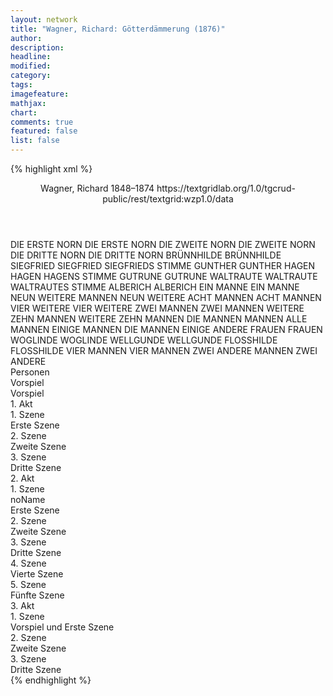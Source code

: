 ```yaml
---
layout: network
title: "Wagner, Richard: Götterdämmerung (1876)"
author:
description:
headline:
modified:
category:
tags:
imagefeature:
mathjax:
chart:
comments: true
featured: false
list: false
---
```

{% highlight xml %}
<?xml-model href="https://raw.githubusercontent.com/DLiNa/project/master/rules/lina.rnc"?><?xml-model href="https://raw.githubusercontent.com/DLiNa/project/master/rules/lina.sch"?>
<play xmlns="http://lina.digital">
  <header>
    <title>Götterdämmerung</title>
    <subtitle/>
    <genretitle/>
    <author>Wagner, Richard</author>
    <date type="print"/>
    <date type="premiere" when="1876"/>
    <date type="written" when="1874">1848–1874</date>
    <source>https://textgridlab.org/1.0/tgcrud-public/rest/textgrid:wzp1.0/data</source>
  </header>
  <personae>
    <character>
      <name>DIE ERSTE NORN</name>
      <alias xml:id="die_erste_norn">
        <name>DIE ERSTE NORN</name>
      </alias>
    </character>
    <character>
      <name>DIE ZWEITE NORN</name>
      <alias xml:id="die_zweite_norn">
        <name>DIE ZWEITE NORN</name>
      </alias>
    </character>
    <character>
      <name>DIE DRITTE NORN</name>
      <alias xml:id="die_dritte_norn">
        <name>DIE DRITTE NORN</name>
      </alias>
    </character>
    <character>
      <name>BRÜNNHILDE</name>
      <alias xml:id="brünnhilde">
        <name>BRÜNNHILDE</name>
      </alias>
    </character>
    <character>
      <name>SIEGFRIED</name>
      <alias xml:id="siegfried">
        <name>SIEGFRIED</name>
      </alias>
      <alias xml:id="siegfrieds_stimme">
        <name>SIEGFRIEDS STIMME</name>
      </alias>
    </character>
    <character>
      <name>GUNTHER</name>
      <alias xml:id="gunther">
        <name>GUNTHER</name>
      </alias>
    </character>
    <character>
      <name>HAGEN</name>
      <alias xml:id="hagen">
        <name>HAGEN</name>
      </alias>
      <alias xml:id="hagens_stimme">
        <name>HAGENS STIMME</name>
      </alias>
    </character>
    <character>
      <name>GUTRUNE</name>
      <alias xml:id="gutrune">
        <name>GUTRUNE</name>
      </alias>
    </character>
    <character>
      <name>WALTRAUTE</name>
      <alias xml:id="waltraute">
        <name>WALTRAUTE</name>
      </alias>
      <alias xml:id="waltrautes_stimme">
        <name>WALTRAUTES STIMME</name>
      </alias>
    </character>
    <character>
      <name>ALBERICH</name>
      <alias xml:id="alberich">
        <name>ALBERICH</name>
      </alias>
    </character>
    <character>
      <name>EIN MANNE</name>
      <alias xml:id="ein_manne">
        <name>EIN MANNE</name>
      </alias>
    </character>
    <character>
      <name>NEUN WEITERE MANNEN</name>
      <alias xml:id="neun_weitere">
        <name>NEUN WEITERE</name>
      </alias>
    </character>
    <character>
      <name>ACHT MANNEN</name>
      <alias xml:id="acht_mannen">
        <name>ACHT MANNEN</name>
      </alias>
    </character>
    <character>
      <name>VIER WEITERE</name>
      <alias xml:id="vier_weitere">
        <name>VIER WEITERE</name>
      </alias>
    </character>
    <character>
      <name>ZWEI MANNEN</name>
      <alias xml:id="zwei_mannen">
        <name>ZWEI MANNEN</name>
      </alias>
    </character>
    <character>
      <name>WEITERE ZEHN MANNEN</name>
      <alias xml:id="weitere_zehn_mannen">
        <name>WEITERE ZEHN MANNEN</name>
      </alias>
    </character>
    <character>
      <name>DIE MANNEN</name>
      <alias xml:id="mannen">
        <name>MANNEN</name>
      </alias>
      <alias xml:id="alle_mannen">
        <name>ALLE MANNEN</name>
      </alias>
      <alias xml:id="einige_mannen">
        <name>EINIGE MANNEN</name>
      </alias>
      <alias xml:id="die_mannen">
        <name>DIE MANNEN</name>
      </alias>
      <alias xml:id="einige">
        <name>EINIGE</name>
      </alias>
      <alias xml:id="andere">
        <name>ANDERE</name>
      </alias>
    </character>
    <character>
      <name>FRAUEN</name>
      <alias xml:id="frauen">
        <name>FRAUEN</name>
      </alias>
    </character>
    <character>
      <name>WOGLINDE</name>
      <alias xml:id="woglinde">
        <name>WOGLINDE</name>
      </alias>
    </character>
    <character>
      <name>WELLGUNDE</name>
      <alias xml:id="wellgunde">
        <name>WELLGUNDE</name>
      </alias>
    </character>
    <character>
      <name>FLOSSHILDE</name>
      <alias xml:id="flosshilde">
        <name>FLOSSHILDE</name>
      </alias>
    </character>
    <character>
      <name>VIER MANNEN</name>
      <alias xml:id="vier_mannen">
        <name>VIER MANNEN</name>
      </alias>
    </character>
    <character>
      <name>ZWEI ANDERE MANNEN</name>
      <alias xml:id="zwei_andere">
        <name>ZWEI ANDERE</name>
      </alias>
    </character>
  </personae>
  <text>
    <div>
      <head>Personen</head>
    </div>
    <div>
      <head>Vorspiel</head>
      <div>
        <head>Vorspiel</head>
        <sp who="#die_erste_norn">
          <amount n="5" unit="speech_acts"/>
          <amount n="186" unit="words"/>
          <amount n="46" unit="lines"/>
          <amount n="938" unit="chars"/>
        </sp>
        <sp who="#die_zweite_norn">
          <amount n="8" unit="speech_acts"/>
          <amount n="233" unit="words"/>
          <amount n="57" unit="lines"/>
          <amount n="1180" unit="chars"/>
        </sp>
        <sp who="#die_dritte_norn">
          <amount n="5" unit="speech_acts"/>
          <amount n="169" unit="words"/>
          <amount n="44" unit="lines"/>
          <amount n="884" unit="chars"/>
        </sp>
        <sp who="#die_erste_norn #die_zweite_norn #die_dritte_norn">
          <amount n="1" unit="speech_acts"/>
          <amount n="11" unit="words"/>
          <amount n="3" unit="lines"/>
          <amount n="56" unit="chars"/>
        </sp>
        <sp who="#brünnhilde">
          <amount n="10" unit="speech_acts"/>
          <amount n="296" unit="words"/>
          <amount n="72" unit="lines"/>
          <amount n="1515" unit="chars"/>
        </sp>
        <sp who="#siegfried">
          <amount n="9" unit="speech_acts"/>
          <amount n="165" unit="words"/>
          <amount n="34" unit="lines"/>
          <amount n="887" unit="chars"/>
        </sp>
        <sp who="#brünnhilde #siegfried">
          <amount n="1" unit="speech_acts"/>
          <amount n="4" unit="words"/>
          <amount n="1" unit="lines"/>
          <amount n="23" unit="chars"/>
        </sp>
      </div>
    </div>
    <div>
      <head>1. Akt</head>
      <div>
        <head>1. Szene</head>
        <div>
          <head>Erste Szene</head>
          <sp who="#gunther">
            <amount n="15" unit="speech_acts"/>
            <amount n="163" unit="words"/>
            <amount n="34" unit="lines"/>
            <amount n="835" unit="chars"/>
          </sp>
          <sp who="#hagen">
            <amount n="17" unit="speech_acts"/>
            <amount n="365" unit="words"/>
            <amount n="76" unit="lines"/>
            <amount n="1905" unit="chars"/>
          </sp>
          <sp who="#gutrune">
            <amount n="3" unit="speech_acts"/>
            <amount n="45" unit="words"/>
            <amount n="9" unit="lines"/>
            <amount n="239" unit="chars"/>
          </sp>
          <sp who="#siegfrieds_stimme">
            <amount n="1" unit="speech_acts"/>
            <amount n="4" unit="words"/>
            <amount n="1" unit="lines"/>
            <amount n="25" unit="chars"/>
          </sp>
        </div>
      </div>
      <div>
        <head>2. Szene</head>
        <div>
          <head>Zweite Szene</head>
          <sp who="#hagen">
            <amount n="12" unit="speech_acts"/>
            <amount n="205" unit="words"/>
            <amount n="45" unit="lines"/>
            <amount n="1043" unit="chars"/>
          </sp>
          <sp who="#siegfried">
            <amount n="24" unit="speech_acts"/>
            <amount n="406" unit="words"/>
            <amount n="82" unit="lines"/>
            <amount n="1953" unit="chars"/>
          </sp>
          <sp who="#gunther">
            <amount n="19" unit="speech_acts"/>
            <amount n="189" unit="words"/>
            <amount n="39" unit="lines"/>
            <amount n="958" unit="chars"/>
          </sp>
          <sp who="#gutrune">
            <amount n="4" unit="speech_acts"/>
            <amount n="19" unit="words"/>
            <amount n="6" unit="lines"/>
            <amount n="121" unit="chars"/>
          </sp>
          <sp who="#siegfried #gunther">
            <amount n="2" unit="speech_acts"/>
            <amount n="34" unit="words"/>
            <amount n="8" unit="lines"/>
            <amount n="169" unit="chars"/>
          </sp>
        </div>
      </div>
      <div>
        <head>3. Szene</head>
        <div>
          <head>Dritte Szene</head>
          <sp who="#brünnhilde">
            <amount n="18" unit="speech_acts"/>
            <amount n="637" unit="words"/>
            <amount n="147" unit="lines"/>
            <amount n="3217" unit="chars"/>
          </sp>
          <sp who="#waltrautes_stimme">
            <amount n="1" unit="speech_acts"/>
            <amount n="8" unit="words"/>
            <amount n="2" unit="lines"/>
            <amount n="46" unit="chars"/>
          </sp>
          <sp who="#waltraute">
            <amount n="10" unit="speech_acts"/>
            <amount n="462" unit="words"/>
            <amount n="108" unit="lines"/>
            <amount n="2274" unit="chars"/>
          </sp>
          <sp who="#siegfried">
            <amount n="7" unit="speech_acts"/>
            <amount n="115" unit="words"/>
            <amount n="23" unit="lines"/>
            <amount n="578" unit="chars"/>
          </sp>
        </div>
      </div>
    </div>
    <div>
      <head>2. Akt</head>
      <div>
        <head>1. Szene</head>
        <div>
          <head>noName</head>
          <div>
            <head>Erste Szene</head>
            <sp who="#alberich">
              <amount n="7" unit="speech_acts"/>
              <amount n="372" unit="words"/>
              <amount n="83" unit="lines"/>
              <amount n="1844" unit="chars"/>
            </sp>
            <sp who="#hagen">
              <amount n="6" unit="speech_acts"/>
              <amount n="76" unit="words"/>
              <amount n="16" unit="lines"/>
              <amount n="364" unit="chars"/>
            </sp>
          </div>
        </div>
      </div>
      <div>
        <head>2. Szene</head>
        <div>
          <head>Zweite Szene</head>
          <sp who="#siegfried">
            <amount n="16" unit="speech_acts"/>
            <amount n="217" unit="words"/>
            <amount n="45" unit="lines"/>
            <amount n="1129" unit="chars"/>
          </sp>
          <sp who="#hagen">
            <amount n="5" unit="speech_acts"/>
            <amount n="37" unit="words"/>
            <amount n="10" unit="lines"/>
            <amount n="192" unit="chars"/>
          </sp>
          <sp who="#gutrune">
            <amount n="12" unit="speech_acts"/>
            <amount n="115" unit="words"/>
            <amount n="22" unit="lines"/>
            <amount n="583" unit="chars"/>
          </sp>
        </div>
      </div>
      <div>
        <head>3. Szene</head>
        <div>
          <head>Dritte Szene</head>
          <sp who="#hagen">
            <amount n="10" unit="speech_acts"/>
            <amount n="173" unit="words"/>
            <amount n="51" unit="lines"/>
            <amount n="923" unit="chars"/>
          </sp>
          <sp who="#die_mannen">
            <amount n="5" unit="speech_acts"/>
            <amount n="102" unit="words"/>
            <amount n="28" unit="lines"/>
            <amount n="518" unit="chars"/>
          </sp>
          <sp who="#ein_manne">
            <amount n="3" unit="speech_acts"/>
            <amount n="16" unit="words"/>
            <amount n="3" unit="lines"/>
            <amount n="79" unit="chars"/>
          </sp>
          <sp who="#neun_weitere">
            <amount n="1" unit="speech_acts"/>
            <amount n="6" unit="words"/>
            <amount n="1" unit="lines"/>
            <amount n="27" unit="chars"/>
          </sp>
          <sp who="#acht_mannen">
            <amount n="1" unit="speech_acts"/>
            <amount n="5" unit="words"/>
            <amount n="1" unit="lines"/>
            <amount n="24" unit="chars"/>
          </sp>
          <sp who="#vier_weitere">
            <amount n="1" unit="speech_acts"/>
            <amount n="4" unit="words"/>
            <amount n="1" unit="lines"/>
            <amount n="17" unit="chars"/>
          </sp>
          <sp who="#alle_mannen">
            <amount n="2" unit="speech_acts"/>
            <amount n="11" unit="words"/>
            <amount n="4" unit="lines"/>
            <amount n="78" unit="chars"/>
          </sp>
          <sp who="#zwei_mannen">
            <amount n="1" unit="speech_acts"/>
            <amount n="7" unit="words"/>
            <amount n="2" unit="lines"/>
            <amount n="41" unit="chars"/>
          </sp>
          <sp who="#weitere_zehn_mannen">
            <amount n="1" unit="speech_acts"/>
            <amount n="7" unit="words"/>
            <amount n="2" unit="lines"/>
            <amount n="41" unit="chars"/>
          </sp>
          <sp who="#alle_mannen">
            <amount n="1" unit="speech_acts"/>
            <amount n="9" unit="words"/>
            <amount n="2" unit="lines"/>
            <amount n="46" unit="chars"/>
          </sp>
          <sp who="#einige">
            <amount n="1" unit="speech_acts"/>
            <amount n="1" unit="words"/>
            <amount n="1" unit="lines"/>
            <amount n="5" unit="chars"/>
          </sp>
          <sp who="#andere">
            <amount n="1" unit="speech_acts"/>
            <amount n="1" unit="words"/>
            <amount n="1" unit="lines"/>
            <amount n="5" unit="chars"/>
          </sp>
        </div>
      </div>
      <div>
        <head>4. Szene</head>
        <div>
          <head>Vierte Szene</head>
          <sp who="#die_mannen">
            <amount n="5" unit="speech_acts"/>
            <amount n="55" unit="words"/>
            <amount n="16" unit="lines"/>
            <amount n="300" unit="chars"/>
          </sp>
          <sp who="#gunther">
            <amount n="5" unit="speech_acts"/>
            <amount n="106" unit="words"/>
            <amount n="24" unit="lines"/>
            <amount n="535" unit="chars"/>
          </sp>
          <sp who="#einige_mannen">
            <amount n="2" unit="speech_acts"/>
            <amount n="11" unit="words"/>
            <amount n="2" unit="lines"/>
            <amount n="47" unit="chars"/>
          </sp>
          <sp who="#siegfried">
            <amount n="9" unit="speech_acts"/>
            <amount n="324" unit="words"/>
            <amount n="76" unit="lines"/>
            <amount n="1679" unit="chars"/>
          </sp>
          <sp who="#brünnhilde">
            <amount n="12" unit="speech_acts"/>
            <amount n="291" unit="words"/>
            <amount n="73" unit="lines"/>
            <amount n="1533" unit="chars"/>
          </sp>
          <sp who="#hagen">
            <amount n="3" unit="speech_acts"/>
            <amount n="53" unit="words"/>
            <amount n="11" unit="lines"/>
            <amount n="264" unit="chars"/>
          </sp>
          <sp who="#gutrune">
            <amount n="2" unit="speech_acts"/>
            <amount n="14" unit="words"/>
            <amount n="5" unit="lines"/>
            <amount n="85" unit="chars"/>
          </sp>
          <sp who="#mannen">
            <amount n="2" unit="speech_acts"/>
            <amount n="4" unit="words"/>
            <amount n="2" unit="lines"/>
            <amount n="30" unit="chars"/>
          </sp>
          <sp who="#frauen">
            <amount n="3" unit="speech_acts"/>
            <amount n="10" unit="words"/>
            <amount n="3" unit="lines"/>
            <amount n="60" unit="chars"/>
          </sp>
        </div>
      </div>
      <div>
        <head>5. Szene</head>
        <div>
          <head>Fünfte Szene</head>
          <sp who="#brünnhilde">
            <amount n="9" unit="speech_acts"/>
            <amount n="302" unit="words"/>
            <amount n="71" unit="lines"/>
            <amount n="1527" unit="chars"/>
          </sp>
          <sp who="#hagen">
            <amount n="16" unit="speech_acts"/>
            <amount n="221" unit="words"/>
            <amount n="56" unit="lines"/>
            <amount n="1142" unit="chars"/>
          </sp>
          <sp who="#gunther">
            <amount n="9" unit="speech_acts"/>
            <amount n="87" unit="words"/>
            <amount n="23" unit="lines"/>
            <amount n="452" unit="chars"/>
          </sp>
          <sp who="#gunther #brünnhilde">
            <amount n="1" unit="speech_acts"/>
            <amount n="49" unit="words"/>
            <amount n="18" unit="lines"/>
            <amount n="272" unit="chars"/>
          </sp>
        </div>
      </div>
    </div>
    <div>
      <head>3. Akt</head>
      <div>
        <head>1. Szene</head>
        <div>
          <head>Vorspiel und Erste Szene</head>
          <sp who="#wellgunde #flosshilde #woglinde">
            <amount n="2" unit="speech_acts"/>
            <amount n="79" unit="words"/>
            <amount n="23" unit="lines"/>
            <amount n="442" unit="chars"/>
          </sp>
          <sp who="#woglinde">
            <amount n="7" unit="speech_acts"/>
            <amount n="39" unit="words"/>
            <amount n="8" unit="lines"/>
            <amount n="188" unit="chars"/>
          </sp>
          <sp who="#wellgunde">
            <amount n="9" unit="speech_acts"/>
            <amount n="45" unit="words"/>
            <amount n="11" unit="lines"/>
            <amount n="219" unit="chars"/>
          </sp>
          <sp who="#flosshilde">
            <amount n="8" unit="speech_acts"/>
            <amount n="45" unit="words"/>
            <amount n="11" unit="lines"/>
            <amount n="213" unit="chars"/>
          </sp>
          <sp who="#siegfried">
            <amount n="11" unit="speech_acts"/>
            <amount n="331" unit="words"/>
            <amount n="68" unit="lines"/>
            <amount n="1624" unit="chars"/>
          </sp>
          <sp who="#wellgunde #flosshilde #woglinde">
            <amount n="8" unit="speech_acts"/>
            <amount n="96" unit="words"/>
            <amount n="22" unit="lines"/>
            <amount n="469" unit="chars"/>
          </sp>
          <sp who="#wellgunde #flosshilde #woglinde">
            <amount n="1" unit="speech_acts"/>
            <amount n="3" unit="words"/>
            <amount n="1" unit="lines"/>
            <amount n="12" unit="chars"/>
          </sp>
          <sp who="#wellgunde #flosshilde #woglinde">
            <amount n="1" unit="speech_acts"/>
            <amount n="6" unit="words"/>
            <amount n="1" unit="lines"/>
            <amount n="30" unit="chars"/>
          </sp>
          <sp who="#woglinde #wellgunde">
            <amount n="1" unit="speech_acts"/>
            <amount n="6" unit="words"/>
            <amount n="1" unit="lines"/>
            <amount n="25" unit="chars"/>
          </sp>
          <sp who="#wellgunde #flosshilde #woglinde">
            <amount n="3" unit="speech_acts"/>
            <amount n="73" unit="words"/>
            <amount n="20" unit="lines"/>
            <amount n="424" unit="chars"/>
          </sp>
          <sp who="#wellgunde #flosshilde">
            <amount n="2" unit="speech_acts"/>
            <amount n="11" unit="words"/>
            <amount n="2" unit="lines"/>
            <amount n="48" unit="chars"/>
          </sp>
          <sp who="#wellgunde #flosshilde #woglinde">
            <amount n="1" unit="speech_acts"/>
            <amount n="4" unit="words"/>
            <amount n="2" unit="lines"/>
            <amount n="31" unit="chars"/>
          </sp>
          <sp who="#hagens_stimme">
            <amount n="1" unit="speech_acts"/>
            <amount n="1" unit="words"/>
            <amount n="1" unit="lines"/>
            <amount n="6" unit="chars"/>
          </sp>
        </div>
      </div>
      <div>
        <head>2. Szene</head>
        <div>
          <head>Zweite Szene</head>
          <sp who="#mannen">
            <amount n="1" unit="speech_acts"/>
            <amount n="2" unit="words"/>
            <amount n="1" unit="lines"/>
            <amount n="13" unit="chars"/>
          </sp>
          <sp who="#siegfried">
            <amount n="14" unit="speech_acts"/>
            <amount n="496" unit="words"/>
            <amount n="102" unit="lines"/>
            <amount n="2406" unit="chars"/>
          </sp>
          <sp who="#hagen">
            <amount n="15" unit="speech_acts"/>
            <amount n="315" unit="words"/>
            <amount n="69" unit="lines"/>
            <amount n="1584" unit="chars"/>
          </sp>
          <sp who="#gunther">
            <amount n="5" unit="speech_acts"/>
            <amount n="28" unit="words"/>
            <amount n="6" unit="lines"/>
            <amount n="125" unit="chars"/>
          </sp>
          <sp who="#ein_manne">
            <amount n="1" unit="speech_acts"/>
            <amount n="7" unit="words"/>
            <amount n="1" unit="lines"/>
            <amount n="30" unit="chars"/>
          </sp>
          <sp who="#vier_mannen">
            <amount n="2" unit="speech_acts"/>
            <amount n="7" unit="words"/>
            <amount n="2" unit="lines"/>
            <amount n="38" unit="chars"/>
          </sp>
          <sp who="#zwei_mannen">
            <amount n="1" unit="speech_acts"/>
            <amount n="7" unit="words"/>
            <amount n="1" unit="lines"/>
            <amount n="33" unit="chars"/>
          </sp>
          <sp who="#zwei_andere">
            <amount n="1" unit="speech_acts"/>
            <amount n="3" unit="words"/>
            <amount n="1" unit="lines"/>
            <amount n="14" unit="chars"/>
          </sp>
        </div>
      </div>
      <div>
        <head>3. Szene</head>
        <div>
          <head>Dritte Szene</head>
          <sp who="#gutrune">
            <amount n="6" unit="speech_acts"/>
            <amount n="180" unit="words"/>
            <amount n="41" unit="lines"/>
            <amount n="884" unit="chars"/>
          </sp>
          <sp who="#hagens_stimme">
            <amount n="1" unit="speech_acts"/>
            <amount n="30" unit="words"/>
            <amount n="11" unit="lines"/>
            <amount n="166" unit="chars"/>
          </sp>
          <sp who="#hagen">
            <amount n="7" unit="speech_acts"/>
            <amount n="97" unit="words"/>
            <amount n="22" unit="lines"/>
            <amount n="491" unit="chars"/>
          </sp>
          <sp who="#gunther">
            <amount n="5" unit="speech_acts"/>
            <amount n="51" unit="words"/>
            <amount n="13" unit="lines"/>
            <amount n="295" unit="chars"/>
          </sp>
          <sp who="#brünnhilde">
            <amount n="3" unit="speech_acts"/>
            <amount n="514" unit="words"/>
            <amount n="128" unit="lines"/>
            <amount n="2686" unit="chars"/>
          </sp>
        </div>
      </div>
    </div>
  </text>
</play>
{% endhighlight %}